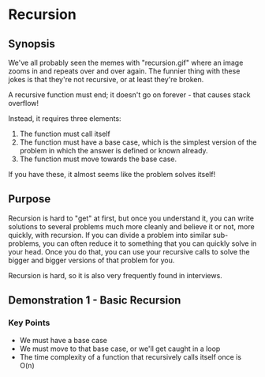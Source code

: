 # Recursion

## Synopsis

We've all probably seen the memes with "recursion.gif" where an image zooms in and repeats over and over again. The funnier thing with these jokes is that they're not recursive, or at least they're broken.

A recursive function must end; it doesn't go on forever - that causes stack overflow!

Instead, it requires three elements:

1. The function must call itself
2. The function must have a base case, which is the simplest version of the problem in which the answer is defined or known already.
3. The function must move towards the base case.

If you have these, it almost seems like the problem solves itself!

## Purpose

Recursion is hard to "get" at first, but once you understand it, you can write solutions to several problems much more cleanly and believe it or not, more quickly, with recursion. If you can divide a problem into similar sub-problems, you can often reduce it to something that you can quickly solve in your head. Once you do that, you can use your recursive calls to solve the bigger and bigger versions of that problem for you.

Recursion is hard, so it is also very frequently found in interviews.

## Demonstration 1 - Basic Recursion

### Key Points

- We must have a base case
- We must move to that base case, or we'll get caught in a loop
- The time complexity of a function that recursively calls itself once is O(n)
